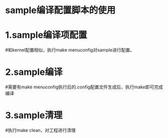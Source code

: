 # sample编译配置脚本的使用
# 1.sample编译项配置
#和kernel配置相似，执行make menuconfig对sample进行配置。
# 2.sample编译
#需要有make menuconfig执行后的.config配置文件生成后，执行make即可完成编译
# 3.sample清理
#执行make clean，对工程进行清理
